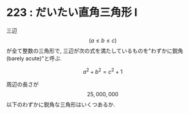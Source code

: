 # 223 : だいたい直角三角形 I

三辺 $$(a \leq b \leq c)$$ が全て整数の三角形で, 三辺が次の式を満たしているものを"わずかに鋭角\(barely acute\)"と呼ぶ.

$$
a^{2} + b^{2} = c^{2} + 1
$$

周辺の長さが $$25,000,000$$ 以下のわずかに鋭角な三角形はいくつあるか.


